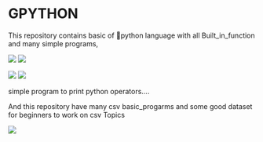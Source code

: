 # GPYTHON

This repository contains basic of 🐍python language with all Built_in_function and many simple programs, 

[![](https://img.shields.io/badge/List%20Function-Methods-svg)]()   [![](https://img.shields.io/badge/Tuple--Function-Methods-red)]()

[![](https://img.shields.io/badge/Set--Function-Methods-yellow)]()  [![](https://img.shields.io/badge/Dictionary--Function-Methods-cyan)]()

simple program to print python operators....

And this repository have many csv basic_progarms and some good dataset for beginners to work on csv Topics

[![](https://img.shields.io/badge/-CSV%20__Projects%20-magenta)]()
